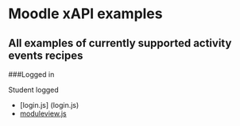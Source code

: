 # Moodle xAPI examples

## All examples of currently supported activity events recipes

###Logged in

Student logged 

* [login.js] (login.js)
* [moduleview.js](moduleview.js)

